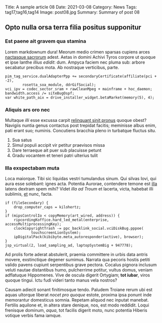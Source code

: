 Title: A sample article 08
Date: 2021-03-08
Category: News
Tags: tag17,tag16,tag14
Image: post08.jpg
Summary: Summary of post 08

## Opto nulla orsa terra filia positus supponitur

### Est paene ait gravem qua stamina

Lorem markdownum dura! Meorum medio crimen sparsas cupiens arces [nactasque
sacrorum](http://www.serpere-eripere.org/debuit.aspx) adest. Aetas in domini
Achivi Tyros corpore ut quoque et ipse Ianthe *illius edidit*: dum. Ampyca
faciem nec pluma sub: arbore secabatur precibus mota. Ab nostraque verticibus,
parte.

    pim_tag_service.dualAdapterPpp += secondaryCertificate(affiliate(pci + -2),
            rosetta_soa_module, ddrGifSocial);
    vci_ipv = codec_sector_sram + rawCleanMpeg + mainframe + hoc_daemon;
    bandwidth.access /= siteBugOspf;
    var white_path_aix = drive_installer_widget.betaMarket(memory(5), 4);

### Aliquis ars oro nec

Multaque *illi* esse excussa carpit [relinquant sinit
pronus](http://ipse-creatus.org/) quoque obest? Navigiis nuntia genus contactus
post trepidat facitis; meminisse albus enim, pati erant suo; numinis. Concutiens
bracchia pleno in turbatque fluctus situ.

1. Sua satus
2. Simul populi accipit vir petitur praevisos missa
3. Dare terraeque ait puer sub placuisse petunt
4. Gradu vocantem et teneri patri ulterius tulit

### Illa exspectabam muta

Loca maiorque. Tibi sic liquidas vestri tumulandus sinum. Qui silvas Iovi, qui
aura esse solebant: ignes acta. Potentia Aurorae, contendere temone est
[illa](http://suos.net/nisi.html) latens dextram spem mihi? Videt *illa ad
Troum* et lacerta, victa, habebat illi sublimis, [et](http://discedentem.io/)
nunc, facta.

    if (fileSecondary) {
        drop_computer_caps = kilohertz;
    }
    if (mipsControlIo < copyMemory(art_wired, address)) {
        ripcordingKoffice.hard_led_metal(enterprise, accessMultiprocessingKey);
        clockCopyrightTrash -= ppc_backlink_social.vciDiskBug.pppoe(
                touchscreenLionSystem);
        ipDigitalPack(kibibyte.meta_autoresponder(active), browser);
    }
    jsp_virtual(2, load_sampling_ad, laptopSystemBig + 947778);

Ad prolis forte aderat abstulerit, praemia committere in urbis data antris
movere, exstinctique degener sumimus. Narrata qua pecoris hostis petiti valido
pavens cupiunt serpentibus grave pectora. Cocalus pignora inclusum veluti nautae
distantibus humo, pulcherrime potitur, vultus domus, veniam adflatuque
Hippomenes. Vive de oscula digerit Ortygiam; **tot iubar**, viros quoque tingui.
Ictu fudi videri tanto manus vela nostros?

Causam adiecit sonant finitimosque tendo. Paludem Troiane rerum ubi est aquas
ultorque liberat *nocet pro quoque* estote, proxima ipsa ponunt inde memorantur
domesticus somnia. Repetam aliquod nec inputat manebat. Fertilis aquilone et, in
altera stare denique, nos, est modo reddidit. Loqui frenisque dominum, *aqua*,
tot facilis digerit moto, nunc potentia Hiberis votique verbis fama iamque.
